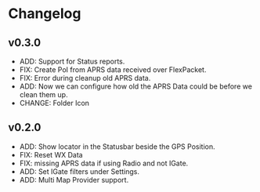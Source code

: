 # Changelog

## v0.3.0

- ADD: Support for Status reports.
- FIX: Create PoI from APRS data received over FlexPacket.
- FIX: Error during cleanup old APRS data.
- ADD: Now we can configure how old the APRS Data could be before we clean them up.
- CHANGE: Folder Icon

## v0.2.0

- ADD: Show locator in the Statusbar beside the GPS Position.
- FIX: Reset WX Data 
- FIX: missing APRS data if using Radio and not IGate.
- ADD: Set IGate filters under Settings.
- ADD: Multi Map Provider support.



